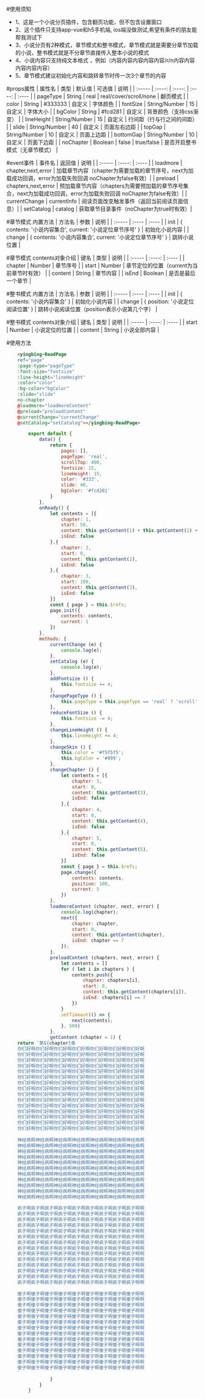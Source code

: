 #使用须知

* 1、这是一个小说分页插件，包含翻页功能，但不包含设置窗口
* 2、这个插件只支持app-vue和h5手机端, ios端没做测试,希望有条件的朋友能帮我测试下
* 3、小说分页有2种模式，章节模式和整书模式，章节模式就是需要分章节加载的小说，整书模式就是不分章节直接传入整本小说的模式
* 4、小说内容只支持纯文本格式 ，例如（内容内容内容内容内容/r/n内容内容内容内容内容）
* 5、章节模式建议初始化内容和跳转章节时传一次3个章节的内容

#props属性
| 属性名 | 类型 | 默认值 | 可选值 | 说明 |
| :----- | :----: | :----: | :----: | :---- |
| pageType | String | real | real/cover/scroll/none | 翻页模式 |
| color | String | #333333 | 自定义 | 字体颜色 |
| fontSize | String/Number | 15 | 自定义 | 字体大小 |
| bgColor | String | #fcd281 | 自定义 | 背景颜色（支持css渐变） |
| lineHeight | String/Number | 15 | 自定义 | 行间距（行与行之间的间距） |
| slide | String/Number | 40 | 自定义 | 页面左右边距 |
| topGap | String/Number | 10 | 自定义 | 页面上边距 |
| bottomGap | String/Number | 10 | 自定义 | 页面下边距 |
| noChapter | Boolean | false | true/false | 是否开启整书模式（无章节模式） |

#event事件
| 事件名 | 返回值 | 说明 |
| :----- | :----: | :---- |
| loadmore | chapter,next,error | 加载章节内容（chapter为需要加载的章节序号，next为加载成功回调，error为加载失败回调 noChapter为false有效）|
| preload | chapters,next,error | 预加载章节内容（chapters为需要预加载的章节序号集合，next为加载成功回调，error为加载失败回调 noChapter为false有效）|
| currentChange | currentInfo | 阅读页面改变触发事件（返回当前阅读页面信息）|
| setCatalog | catalog | 获取章节目录事件（noChapter为true时有效）|

#章节模式 内置方法
| 方法名 | 参数 | 说明 |
| :----- | :---- | :---- |
| init | { contents: '小说内容集合', current: '小说定位章节序号' } | 初始化小说内容 |
| change | { contents: '小说内容集合', current: '小说定位章节序号' } | 跳转小说位置 |

#章节模式 contents对象介绍
| 键名 | 类型 | 说明 |
| :----- | :----: | :---- |
| chapter | Number | 章节序号 |
| start | Number | 章节定位的位置（current为当前章节时有效） |
| content | String | 章节内容 |
| isEnd | Boolean | 是否是最后一个章节 |

#整书模式 内置方法
| 方法名 | 参数 | 说明 |
| :----- | :---- | :---- |
| init | { contents: '小说内容集合' } | 初始化小说内容 |
| change | { position: '小说定位阅读位置' } | 跳转小说阅读位置（position表示小说第几个字） |

#整书模式 contents对象介绍
| 键名 | 类型 | 说明 |
| :----- | :----: | :---- |
| start | Number | 小说定位的位置 |
| content | String | 小说全部内容 |


#使用方法

```html
	<yingbing-ReadPage
	ref="page"
	:page-type="pageType"
	:font-size="fontsize"
	:line-height="lineHeight"
	:color="color"
	:bg-color="bgColor"
	:slide="slide"
	no-chapter
	@loadmore="loadmoreContent"
	@preload="preloadContent"
	@currentChange="currentChange"
	@setCatalog="setCatalog"></yingbing-ReadPage>
```

```javascript
		export default {
			data() {
				return {
					pages: [],
					pageType: 'real',
					scrollTop: 400,
					fontsize: 15,
					lineHeight: 15,
					color: '#333',
					slide: 40,
					bgColor: '#fcd281'
				}
			},
			onReady() {
				let contents = [{
					chapter: 1,
					start: 50,
					content: this.getContent(1) + this.getContent(2) + this.getContent(3),
					isEnd: false
				},{
					chapter: 2,
					start: 0,
					content: this.getContent(2),
					isEnd: false
				},{
					chapter: 3,
					start: 100,
					content: this.getContent(3),
					isEnd: false
				}]
				const { page } = this.$refs;
				page.init({
					contents: contents,
					current: 1
				})
			},
			methods: {
				currentChange (e) {
					console.log(e);
				},
				setCatalog (e) {
					console.log(e);
				},
				addFontsize () {
					this.fontsize += 4;
				},
				changePageType () {
					this.pageType = this.pageType == 'real' ? 'scroll' : 'real';
				},
				reduceFontSize () {
					this.fontsize -= 4;
				},
				changeLineHeight () {
					this.lineHeight += 4;
				},
				changeSkin () {
					this.color = '#f5f5f5';
					this.bgColor = '#999';
				},
				changeChapter () {
					let contents = [{
						chapter: 3,
						start: 0,
						content: this.getContent(3),
						isEnd: false
					},{
						chapter: 4,
						start: 0,
						content: this.getContent(4),
						isEnd: false
					},{
						chapter: 5,
						start: 0,
						content: this.getContent(5),
						isEnd: false
					}]
					const { page } = this.$refs;
					page.change({
						contents: contents,
						position: 100,
						current: 5
					})
				},
				loadmoreContent (chapter, next, error) {
					console.log(chapter);
					next({
						chapter: chapter,
						start: 0,
						content: this.getContent(chapter),
						isEnd: chapter == 7
					});
				},
				preloadContent (chapters, next, error) {
					let contents = []
					for ( let i in chapters ) {
						contents.push({
							chapter: chapters[i],
							start: 0,
							content: this.getContent(chapters[i]),
							isEnd: chapters[i] == 7
						})
					}
					setTimeout(() => {
						next(contents);
					}, 500)
				},
				getContent (chapter = 1) {
	return `第${chapter}章
	你们好啊你们好啊你们好啊你们好啊你们好啊你们好啊你们好啊
	你们好啊你们好啊你们好啊你们好啊你们好啊你们好啊你们好啊
	你们好啊你们好啊你们好啊你们好啊你们好啊你们好啊你们好啊
	你们好啊你们好啊你们好啊你们好啊你们好啊你们好啊你们好啊
	你们好啊你们好啊你们好啊你们好啊你们好啊你们好啊你们好啊
	你们好啊你们好啊你们好啊你们好啊你们好啊你们好啊你们好啊
	你们好啊你们好啊你们好啊你们好啊你们好啊你们好啊你们好啊
	你们好啊你们好啊你们好啊你们好啊你们好啊你们好啊你们好啊
	你们好啊你们好啊你们好啊你们好啊你们好啊你们好啊你们好啊
	你们好啊你们好啊你们好啊你们好啊你们好啊你们好啊你们好啊
	你们好啊你们好啊你们好啊你们好啊你们好啊你们好啊你们好啊
	你们好啊你们好啊你们好啊你们好啊你们好啊你们好啊你们好啊
	你们好啊你们好啊你们好啊你们好啊你们好啊你们好啊你们好啊
	你们好啊你们好啊你们好啊你们好啊你们好啊你们好啊你们好啊
	你们好啊你们好啊你们好啊你们好啊你们好啊你们好啊你们好啊
	
	神经病啊神经病啊神经病啊神经病啊神经病啊神经病啊神经病啊
	神经病啊神经病啊神经病啊神经病啊神经病啊神经病啊神经病啊
	神经病啊神经病啊神经病啊神经病啊神经病啊神经病啊神经病啊
	神经病啊神经病啊神经病啊神经病啊神经病啊神经病啊神经病啊
	神经病啊神经病啊神经病啊神经病啊神经病啊神经病啊神经病啊
	神经病啊神经病啊神经病啊神经病啊神经病啊神经病啊神经病啊
	神经病啊神经病啊神经病啊神经病啊神经病啊神经病啊神经病啊
	神经病啊神经病啊神经病啊神经病啊神经病啊神经病啊神经病啊
	神经病啊神经病啊神经病啊神经病啊神经病啊神经病啊神经病啊
	神经病啊神经病啊神经病啊神经病啊神经病啊神经病啊神经病啊
	神经病啊神经病啊神经病啊神经病啊神经病啊神经病啊神经病啊
	
	疯子啊疯子啊疯子啊疯子啊疯子啊疯子啊疯子啊疯子啊疯子啊啊
	疯子啊疯子啊疯子啊疯子啊疯子啊疯子啊疯子啊疯子啊疯子啊啊
	疯子啊疯子啊疯子啊疯子啊疯子啊疯子啊疯子啊疯子啊疯子啊啊
	疯子啊疯子啊疯子啊疯子啊疯子啊疯子啊疯子啊疯子啊疯子啊啊
	疯子啊疯子啊疯子啊疯子啊疯子啊疯子啊疯子啊疯子啊疯子啊啊
	疯子啊疯子啊疯子啊疯子啊疯子啊疯子啊疯子啊疯子啊疯子啊啊
	疯子啊疯子啊疯子啊疯子啊疯子啊疯子啊疯子啊疯子啊疯子啊啊
	疯子啊疯子啊疯子啊疯子啊疯子啊疯子啊疯子啊疯子啊疯子啊啊
	疯子啊疯子啊疯子啊疯子啊疯子啊疯子啊疯子啊疯子啊疯子啊啊
	疯子啊疯子啊疯子啊疯子啊疯子啊疯子啊疯子啊疯子啊疯子啊啊
	疯子啊疯子啊疯子啊疯子啊疯子啊疯子啊疯子啊疯子啊疯子啊啊
	疯子啊疯子啊疯子啊疯子啊疯子啊疯子啊疯子啊疯子啊疯子啊啊
	疯子啊疯子啊疯子啊疯子啊疯子啊疯子啊疯子啊疯子啊疯子啊啊
	疯子啊疯子啊疯子啊疯子啊疯子啊疯子啊疯子啊疯子啊疯子啊啊
	
	傻子啊傻子啊傻子啊傻子啊傻子啊傻子啊傻子啊傻子啊傻子啊啊
	傻子啊傻子啊傻子啊傻子啊傻子啊傻子啊傻子啊傻子啊傻子啊啊
	傻子啊傻子啊傻子啊傻子啊傻子啊傻子啊傻子啊傻子啊傻子啊啊
	傻子啊傻子啊傻子啊傻子啊傻子啊傻子啊傻子啊傻子啊傻子啊啊
	傻子啊傻子啊傻子啊傻子啊傻子啊傻子啊傻子啊傻子啊傻子啊啊
	傻子啊傻子啊傻子啊傻子啊傻子啊傻子啊傻子啊傻子啊傻子啊啊
	傻子啊傻子啊傻子啊傻子啊傻子啊傻子啊傻子啊傻子啊傻子啊啊
	傻子啊傻子啊傻子啊傻子啊傻子啊傻子啊傻子啊傻子啊傻子啊啊
	傻子啊傻子啊傻子啊傻子啊傻子啊傻子啊傻子啊傻子啊傻子啊啊
	傻子啊傻子啊傻子啊傻子啊傻子啊傻子啊傻子啊傻子啊傻子啊啊
	傻子啊傻子啊傻子啊傻子啊傻子啊傻子啊傻子啊傻子啊傻子啊啊
	傻子啊傻子啊傻子啊傻子啊傻子啊傻子啊傻子啊傻子啊傻子啊啊
	傻子啊傻子啊傻子啊傻子啊傻子啊傻子啊傻子啊傻子啊傻子啊啊
	傻子啊傻子啊傻子啊傻子啊傻子啊傻子啊傻子啊傻子啊傻子啊啊
	`
				}
			}
		}
```